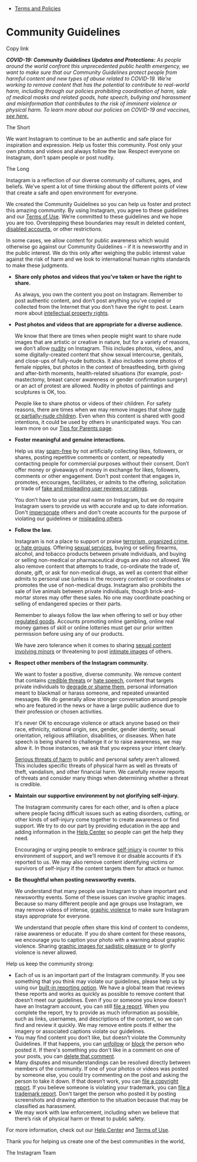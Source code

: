 *   [Terms and Policies](https://help.instagram.com/1417489251945243/?helpref=breadcrumb)

Community Guidelines
====================

Copy link

_**COVID-19: Community Guidelines Updates and Protections:** As people around the world confront this unprecedented public health emergency, we want to make sure that our Community Guidelines protect people from harmful content and new types of abuse related to COVID-19. We’re working to remove content that has the potential to contribute to real-world harm, including through our policies prohibiting coordination of harm, sale of medical masks and related goods, hate speech, bullying and harassment and misinformation that contributes to the risk of imminent violence or physical harm. To learn more about our policies on COVID-19 and vaccines, [see here.](https://help.instagram.com/697825587576762?helpref=faq_content)_

The Short

We want Instagram to continue to be an authentic and safe place for inspiration and expression. Help us foster this community. Post only your own photos and videos and always follow the law. Respect everyone on Instagram, don’t spam people or post nudity.

The Long

Instagram is a reflection of our diverse community of cultures, ages, and beliefs. We’ve spent a lot of time thinking about the different points of view that create a safe and open environment for everyone.

We created the Community Guidelines so you can help us foster and protect this amazing community. By using Instagram, you agree to these guidelines and our [Terms of Use](https://www.instagram.com/legal/terms). We’re committed to these guidelines and we hope you are too. Overstepping these boundaries may result in deleted content, [disabled accounts](https://help.instagram.com/366993040048856?helpref=faq_content), or other restrictions.

In some cases, we allow content for public awareness which would otherwise go against our Community Guidelines – if it is newsworthy and in the public interest. We do this only after weighing the public interest value against the risk of harm and we look to international human rights standards to make these judgments.

*   **Share only photos and videos that you’ve taken or have the right to share.**
    
    As always, you own the content you post on Instagram. Remember to post authentic content, and don’t post anything you’ve copied or collected from the Internet that you don’t have the right to post. Learn more about [intellectual property rights](https://help.instagram.com/126382350847838?helpref=faq_content).
    
*   **Post photos and videos that are appropriate for a diverse audience.**
    
    We know that there are times when people might want to share nude images that are artistic or creative in nature, but for a variety of reasons, we don’t allow [nudity](https://l.instagram.com/?u=https%3A%2F%2Fwww.facebook.com%2Fcommunitystandards%2Fadult_nudity_sexual_activity&e=AT2lvqhwRz2al-q0X8iSXJWicLBhZsKaPreN1IiuVJ0S_vv0u297Rp4rTk7SXvm3x5z0zfTSVUZ3Oow5nh8dNtXlcy2KBsPOWxrhJuDyZg9eipvr0BmT8wfWeFULsaoe8OMoXX5NbSLYdLW3gQT4rw) on Instagram. This includes photos, videos, and some digitally-created content that show sexual intercourse, genitals, and close-ups of fully-nude buttocks. It also includes some photos of female nipples, but photos in the context of breastfeeding, birth giving and after-birth moments, health-related situations (for example, post-mastectomy, breast cancer awareness or gender confirmation surgery) or an act of protest are allowed. Nudity in photos of paintings and sculptures is OK, too.
    
    People like to share photos or videos of their children. For safety reasons, there are times when we may remove images that show [nude or partially-nude children](https://l.instagram.com/?u=https%3A%2F%2Fwww.facebook.com%2Fcommunitystandards%2Fchild_nudity_sexual_exploitation&e=AT2lvqhwRz2al-q0X8iSXJWicLBhZsKaPreN1IiuVJ0S_vv0u297Rp4rTk7SXvm3x5z0zfTSVUZ3Oow5nh8dNtXlcy2KBsPOWxrhJuDyZg9eipvr0BmT8wfWeFULsaoe8OMoXX5NbSLYdLW3gQT4rw). Even when this content is shared with good intentions, it could be used by others in unanticipated ways. You can learn more on our [Tips for Parents page](https://help.instagram.com/154475974694511/?helpref=faq_content).
    
*   **Foster meaningful and genuine interactions.**
    
    Help us stay [spam-free](https://l.instagram.com/?u=https%3A%2F%2Fwww.facebook.com%2Fcommunitystandards%2Fspam&e=AT2lvqhwRz2al-q0X8iSXJWicLBhZsKaPreN1IiuVJ0S_vv0u297Rp4rTk7SXvm3x5z0zfTSVUZ3Oow5nh8dNtXlcy2KBsPOWxrhJuDyZg9eipvr0BmT8wfWeFULsaoe8OMoXX5NbSLYdLW3gQT4rw) by not artificially collecting likes, followers, or shares, posting repetitive comments or content, or repeatedly contacting people for commercial purposes without their consent. Don’t offer money or giveaways of money in exchange for likes, followers, comments or other engagement. Don’t post content that engages in, promotes, encourages, facilitates, or admits to the offering, solicitation or trade of [fake and misleading user reviews or ratings](https://l.instagram.com/?u=https%3A%2F%2Fwww.facebook.com%2Fcommunitystandards%2Ffraud_deception&e=AT2lvqhwRz2al-q0X8iSXJWicLBhZsKaPreN1IiuVJ0S_vv0u297Rp4rTk7SXvm3x5z0zfTSVUZ3Oow5nh8dNtXlcy2KBsPOWxrhJuDyZg9eipvr0BmT8wfWeFULsaoe8OMoXX5NbSLYdLW3gQT4rw).
    
    You don’t have to use your real name on Instagram, but we do require Instagram users to provide us with accurate and up to date information. Don't [impersonate](https://l.instagram.com/?u=https%3A%2F%2Fwww.facebook.com%2Fcommunitystandards%2Fmisrepresentation&e=AT2lvqhwRz2al-q0X8iSXJWicLBhZsKaPreN1IiuVJ0S_vv0u297Rp4rTk7SXvm3x5z0zfTSVUZ3Oow5nh8dNtXlcy2KBsPOWxrhJuDyZg9eipvr0BmT8wfWeFULsaoe8OMoXX5NbSLYdLW3gQT4rw) others and don't create accounts for the purpose of violating our guidelines or [misleading others](https://l.instagram.com/?u=https%3A%2F%2Ftransparency.fb.com%2Fpolicies%2Fcommunity-standards%2Finauthentic-behavior%2F&e=AT2lvqhwRz2al-q0X8iSXJWicLBhZsKaPreN1IiuVJ0S_vv0u297Rp4rTk7SXvm3x5z0zfTSVUZ3Oow5nh8dNtXlcy2KBsPOWxrhJuDyZg9eipvr0BmT8wfWeFULsaoe8OMoXX5NbSLYdLW3gQT4rw).
    
*   **Follow the law.**
    
    Instagram is not a place to support or praise [terrorism, organized crime, or hate groups](https://l.instagram.com/?u=https%3A%2F%2Fwww.facebook.com%2Fcommunitystandards%2Fdangerous_individuals_organizations&e=AT2lvqhwRz2al-q0X8iSXJWicLBhZsKaPreN1IiuVJ0S_vv0u297Rp4rTk7SXvm3x5z0zfTSVUZ3Oow5nh8dNtXlcy2KBsPOWxrhJuDyZg9eipvr0BmT8wfWeFULsaoe8OMoXX5NbSLYdLW3gQT4rw). Offering [sexual services](https://l.instagram.com/?u=https%3A%2F%2Fwww.facebook.com%2Fcommunitystandards%2Fsexual_solicitation&e=AT2lvqhwRz2al-q0X8iSXJWicLBhZsKaPreN1IiuVJ0S_vv0u297Rp4rTk7SXvm3x5z0zfTSVUZ3Oow5nh8dNtXlcy2KBsPOWxrhJuDyZg9eipvr0BmT8wfWeFULsaoe8OMoXX5NbSLYdLW3gQT4rw), buying or selling firearms, alcohol, and tobacco products between private individuals, and buying or selling non-medical or pharmaceutical drugs are also not allowed. We also remove content that attempts to trade, co-ordinate the trade of, donate, gift, or ask for non-medical drugs, as well as content that either admits to personal use (unless in the recovery context) or coordinates or promotes the use of non-medical drugs. Instagram also prohibits the sale of live animals between private individuals, though brick-and-mortar stores may offer these sales. No one may coordinate poaching or selling of endangered species or their parts.
    
    Remember to always follow the law when offering to sell or buy other [regulated goods](https://l.instagram.com/?u=https%3A%2F%2Fwww.facebook.com%2Fcommunitystandards%2Fregulated_goods&e=AT2lvqhwRz2al-q0X8iSXJWicLBhZsKaPreN1IiuVJ0S_vv0u297Rp4rTk7SXvm3x5z0zfTSVUZ3Oow5nh8dNtXlcy2KBsPOWxrhJuDyZg9eipvr0BmT8wfWeFULsaoe8OMoXX5NbSLYdLW3gQT4rw). Accounts promoting online gambling, online real money games of skill or online lotteries must get our prior written permission before using any of our products.
    
    We have zero tolerance when it comes to sharing [sexual content involving minors](https://l.instagram.com/?u=https%3A%2F%2Fwww.facebook.com%2Fcommunitystandards%2Fchild_nudity_sexual_exploitation&e=AT2lvqhwRz2al-q0X8iSXJWicLBhZsKaPreN1IiuVJ0S_vv0u297Rp4rTk7SXvm3x5z0zfTSVUZ3Oow5nh8dNtXlcy2KBsPOWxrhJuDyZg9eipvr0BmT8wfWeFULsaoe8OMoXX5NbSLYdLW3gQT4rw) or threatening to post [intimate images](https://l.instagram.com/?u=https%3A%2F%2Fwww.facebook.com%2Fcommunitystandards%2Fsexual_exploitation_adults&e=AT2lvqhwRz2al-q0X8iSXJWicLBhZsKaPreN1IiuVJ0S_vv0u297Rp4rTk7SXvm3x5z0zfTSVUZ3Oow5nh8dNtXlcy2KBsPOWxrhJuDyZg9eipvr0BmT8wfWeFULsaoe8OMoXX5NbSLYdLW3gQT4rw) of others.
    
*   **Respect other members of the Instagram community.**
    
    We want to foster a positive, diverse community. We remove content that contains [credible threats](https://l.instagram.com/?u=https%3A%2F%2Fwww.facebook.com%2Fcommunitystandards%2Fcredible_violence&e=AT2lvqhwRz2al-q0X8iSXJWicLBhZsKaPreN1IiuVJ0S_vv0u297Rp4rTk7SXvm3x5z0zfTSVUZ3Oow5nh8dNtXlcy2KBsPOWxrhJuDyZg9eipvr0BmT8wfWeFULsaoe8OMoXX5NbSLYdLW3gQT4rw) or [hate speech](https://l.instagram.com/?u=https%3A%2F%2Fwww.facebook.com%2Fcommunitystandards%2Fhate_speech&e=AT2lvqhwRz2al-q0X8iSXJWicLBhZsKaPreN1IiuVJ0S_vv0u297Rp4rTk7SXvm3x5z0zfTSVUZ3Oow5nh8dNtXlcy2KBsPOWxrhJuDyZg9eipvr0BmT8wfWeFULsaoe8OMoXX5NbSLYdLW3gQT4rw), content that targets private individuals to [degrade or shame them](https://l.instagram.com/?u=https%3A%2F%2Fwww.facebook.com%2Fcommunitystandards%2Fbullying&e=AT2lvqhwRz2al-q0X8iSXJWicLBhZsKaPreN1IiuVJ0S_vv0u297Rp4rTk7SXvm3x5z0zfTSVUZ3Oow5nh8dNtXlcy2KBsPOWxrhJuDyZg9eipvr0BmT8wfWeFULsaoe8OMoXX5NbSLYdLW3gQT4rw), personal information meant to blackmail or harass someone, and repeated unwanted messages. We do generally allow stronger conversation around people who are featured in the news or have a large public audience due to their profession or chosen activities.
    
    It's never OK to encourage violence or attack anyone based on their race, ethnicity, national origin, sex, gender, gender identity, sexual orientation, religious affiliation, disabilities, or diseases. When hate speech is being shared to challenge it or to raise awareness, we may allow it. In those instances, we ask that you express your intent clearly.
    
    [Serious threats of harm](https://l.instagram.com/?u=https%3A%2F%2Fwww.facebook.com%2Fcommunitystandards%2Fcredible_violence&e=AT2lvqhwRz2al-q0X8iSXJWicLBhZsKaPreN1IiuVJ0S_vv0u297Rp4rTk7SXvm3x5z0zfTSVUZ3Oow5nh8dNtXlcy2KBsPOWxrhJuDyZg9eipvr0BmT8wfWeFULsaoe8OMoXX5NbSLYdLW3gQT4rw) to public and personal safety aren't allowed. This includes specific threats of physical harm as well as threats of theft, vandalism, and other financial harm. We carefully review reports of threats and consider many things when determining whether a threat is credible.
    
*   **Maintain our supportive environment by not glorifying self-injury.**
    
    The Instagram community cares for each other, and is often a place where people facing difficult issues such as eating disorders, cutting, or other kinds of self-injury come together to create awareness or find support. We try to do our part by providing education in the app and adding information in the [Help Center](https://help.instagram.com/) so people can get the help they need.
    
    Encouraging or urging people to embrace [self-injury](https://l.instagram.com/?u=https%3A%2F%2Fwww.facebook.com%2Fcommunitystandards%2Fsuicide_self_injury_violence&e=AT2lvqhwRz2al-q0X8iSXJWicLBhZsKaPreN1IiuVJ0S_vv0u297Rp4rTk7SXvm3x5z0zfTSVUZ3Oow5nh8dNtXlcy2KBsPOWxrhJuDyZg9eipvr0BmT8wfWeFULsaoe8OMoXX5NbSLYdLW3gQT4rw) is counter to this environment of support, and we’ll remove it or disable accounts if it’s reported to us. We may also remove content identifying victims or survivors of self-injury if the content targets them for attack or humor.
    
*   **Be thoughtful when posting newsworthy events.**
    
    We understand that many people use Instagram to share important and newsworthy events. Some of these issues can involve graphic images. Because so many different people and age groups use Instagram, we may remove videos of intense, [graphic violence](https://l.instagram.com/?u=https%3A%2F%2Fwww.facebook.com%2Fcommunitystandards%2Fgraphic_violence&e=AT2lvqhwRz2al-q0X8iSXJWicLBhZsKaPreN1IiuVJ0S_vv0u297Rp4rTk7SXvm3x5z0zfTSVUZ3Oow5nh8dNtXlcy2KBsPOWxrhJuDyZg9eipvr0BmT8wfWeFULsaoe8OMoXX5NbSLYdLW3gQT4rw) to make sure Instagram stays appropriate for everyone.
    
    We understand that people often share this kind of content to condemn, raise awareness or educate. If you do share content for these reasons, we encourage you to caption your photo with a warning about graphic violence. Sharing [graphic images for sadistic pleasure](https://l.instagram.com/?u=https%3A%2F%2Fwww.facebook.com%2Fcommunitystandards%2Fcruel_insensitive&e=AT2lvqhwRz2al-q0X8iSXJWicLBhZsKaPreN1IiuVJ0S_vv0u297Rp4rTk7SXvm3x5z0zfTSVUZ3Oow5nh8dNtXlcy2KBsPOWxrhJuDyZg9eipvr0BmT8wfWeFULsaoe8OMoXX5NbSLYdLW3gQT4rw) or to glorify violence is never allowed.
    

Help us keep the community strong:

*   Each of us is an important part of the Instagram community. If you see something that you think may violate our guidelines, please help us by using our [built-in reporting option](https://help.instagram.com/165828726894770?helpref=faq_content). We have a global team that reviews these reports and works as quickly as possible to remove content that doesn’t meet our guidelines. Even if you or someone you know doesn’t have an Instagram account, you can still [file a report](https://help.instagram.com/contact/383679321740945). When you complete the report, try to provide as much information as possible, such as links, usernames, and descriptions of the content, so we can find and review it quickly. We may remove entire posts if either the imagery or associated captions violate our guidelines.
*   You may find content you don’t like, but doesn’t violate the Community Guidelines. If that happens, you can [unfollow](https://help.instagram.com/286340048138725?helpref=faq_content) or [block](https://help.instagram.com/426700567389543/?helpref=faq_content) the person who posted it. If there's something you don't like in a comment on one of your posts, you can [delete that comment](https://help.instagram.com/289098941190483?helpref=faq_content).
*   Many disputes and misunderstandings can be resolved directly between members of the community. If one of your photos or videos was posted by someone else, you could try commenting on the post and asking the person to take it down. If that doesn’t work, you can [file a copyright report](https://help.instagram.com/126382350847838?helpref=faq_content). If you believe someone is violating your trademark, you can [file a trademark report](https://help.instagram.com/222826637847963?helpref=faq_content). Don't target the person who posted it by posting screenshots and drawing attention to the situation because that may be classified as harassment.
*   We may work with law enforcement, including when we believe that there’s risk of physical harm or threat to public safety.

For more information, check out our [Help Center](https://help.instagram.com/) and [Terms of Use](https://l.instagram.com/?u=http%3A%2F%2Finstagram.com%2Flegal%2Fterms%2F%23&e=AT2lvqhwRz2al-q0X8iSXJWicLBhZsKaPreN1IiuVJ0S_vv0u297Rp4rTk7SXvm3x5z0zfTSVUZ3Oow5nh8dNtXlcy2KBsPOWxrhJuDyZg9eipvr0BmT8wfWeFULsaoe8OMoXX5NbSLYdLW3gQT4rw).

Thank you for helping us create one of the best communities in the world,

The Instagram Team